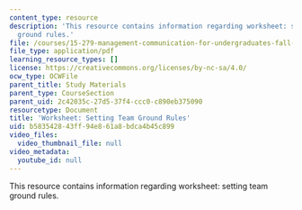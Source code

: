 ```yaml
---
content_type: resource
description: 'This resource contains information regarding worksheet: setting team
  ground rules.'
file: /courses/15-279-management-communication-for-undergraduates-fall-2012/b583542843ff94e861a8bdca4b45c899_MIT15_279F12_teamRulesWkst.pdf
file_type: application/pdf
learning_resource_types: []
license: https://creativecommons.org/licenses/by-nc-sa/4.0/
ocw_type: OCWFile
parent_title: Study Materials
parent_type: CourseSection
parent_uid: 2c42035c-27d5-37f4-ccc0-c890eb375090
resourcetype: Document
title: 'Worksheet: Setting Team Ground Rules'
uid: b5835428-43ff-94e8-61a8-bdca4b45c899
video_files:
  video_thumbnail_file: null
video_metadata:
  youtube_id: null
---
```

This resource contains information regarding worksheet: setting team ground rules.